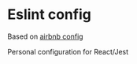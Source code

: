 # Eslint config

Based on [airbnb config](https://github.com/airbnb/javascript)

Personal configuration for React/Jest
